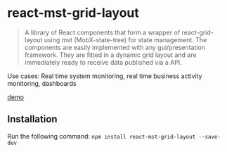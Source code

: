 # react-mst-grid-layout

> A library of React components that form a wrapper of react-grid-layout using mst (MobX-state-tree) for state management.
> The components are easily implemented with any gui/presentation framework. They are fitted in a dynamic grid layout and are immediately ready to receive data published via a API.  

Use cases: Real time system monitoring, real time business activity monitoring, dashboards

[demo](https://svenberglund.github.io/react-mst-grid-layout/)

## Installation
Run the following command:
`npm install react-mst-grid-layout --save-dev`
